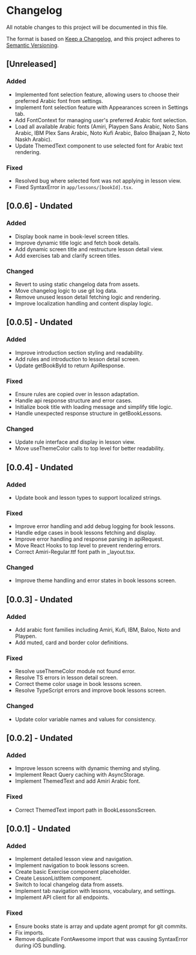 # Changelog

All notable changes to this project will be documented in this file.

The format is based on [Keep a Changelog](https://keepachangelog.com/en/1.0.0/),
and this project adheres to [Semantic Versioning](https://semver.org/spec/v2.0.0.html).

## [Unreleased]

### Added
- Implemented font selection feature, allowing users to choose their preferred Arabic font from settings.
- Implement font selection feature with Appearances screen in Settings tab.
- Add FontContext for managing user's preferred Arabic font selection.
- Load all available Arabic fonts (Amiri, Playpen Sans Arabic, Noto Sans Arabic, IBM Plex Sans Arabic, Noto Kufi Arabic, Baloo Bhaijaan 2, Noto Naskh Arabic).
- Update ThemedText component to use selected font for Arabic text rendering.

### Fixed
- Resolved bug where selected font was not applying in lesson view.
- Fixed SyntaxError in `app/lessons/[bookId].tsx`.

## [0.0.6] - Undated
### Added
- Display book name in book-level screen titles.
- Improve dynamic title logic and fetch book details.
- Add dynamic screen title and restructure lesson detail view.
- Add exercises tab and clarify screen titles.

### Changed
- Revert to using static changelog data from assets.
- Move changelog logic to use git log data.
- Remove unused lesson detail fetching logic and rendering.
- Improve localization handling and content display logic.

## [0.0.5] - Undated
### Added
- Improve introduction section styling and readability.
- Add rules and introduction to lesson detail screen.
- Update getBookById to return ApiResponse<Book>.

### Fixed
- Ensure rules are copied over in lesson adaptation.
- Handle api response structure and error cases.
- Initialize book title with loading message and simplify title logic.
- Handle unexpected response structure in getBookLessons.

### Changed
- Update rule interface and display in lesson view.
- Move useThemeColor calls to top level for better readability.

## [0.0.4] - Undated
### Added
- Update book and lesson types to support localized strings.

### Fixed
- Improve error handling and add debug logging for book lessons.
- Handle edge cases in book lessons fetching and display.
- Improve error handling and response parsing in apiRequest.
- Move React Hooks to top level to prevent rendering errors.
- Correct Amiri-Regular.ttf font path in _layout.tsx.

### Changed
- Improve theme handling and error states in book lessons screen.

## [0.0.3] - Undated
### Added
- Add arabic font families including Amiri, Kufi, IBM, Baloo, Noto and Playpen.
- Add muted, card and border color definitions.

### Fixed
- Resolve useThemeColor module not found error.
- Resolve TS errors in lesson detail screen.
- Correct theme color usage in book lessons screen.
- Resolve TypeScript errors and improve book lessons screen.

### Changed
- Update color variable names and values for consistency.

## [0.0.2] - Undated
### Added
- Improve lesson screens with dynamic theming and styling.
- Implement React Query caching with AsyncStorage.
- Implement ThemedText and add Amiri Arabic font.

### Fixed
- Correct ThemedText import path in BookLessonsScreen.

## [0.0.1] - Undated
### Added
- Implement detailed lesson view and navigation.
- Implement navigation to book lessons screen.
- Create basic Exercise component placeholder.
- Create LessonListItem component.
- Switch to local changelog data from assets.
- Implement tab navigation with lessons, vocabulary, and settings.
- Implement API client for all endpoints.

### Fixed
- Ensure books state is array and update agent prompt for git commits.
- Fix imports.
- Remove duplicate FontAwesome import that was causing SyntaxError during iOS bundling.